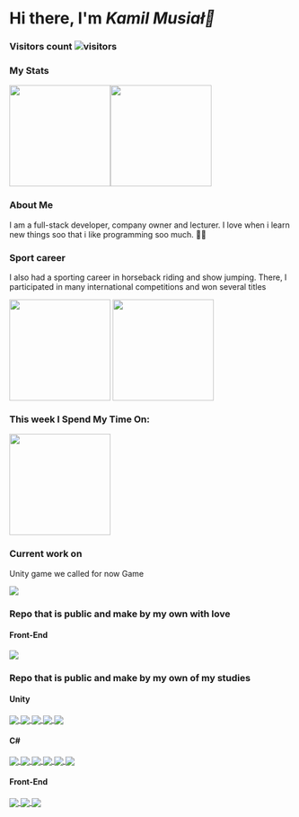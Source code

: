 <h1>Hi there, I'm <em> Kamil Musiał👋 </em></h1>

### Visitors count ![visitors](https://visitor-badge.glitch.me/badge?page_id=${kamio90}.${https://github.com/kamio90/kamio90})

### My Stats

<img height="180em" src="https://github-readme-stats.vercel.app/api?username=kamio90&show_icons=true&hide_border=true&&count_private=true&include_all_commits=true" /><img height="180em" src="https://github-readme-stats.vercel.app/api/top-langs/?username=kamio90" />

### About Me
<p>I am a full-stack developer, company owner and lecturer. I love when i learn new things soo that i like programming soo much. 👨‍💻</p>

### Sport career
<p>I also had a sporting career in horseback riding and show jumping. There, I participated in many international competitions and won several titles</p>
<div align="center>
<img align="center" height="180em" src="https://media-exp1.licdn.com/dms/image/C4D03AQHEHEsKGFBZdA/profile-displayphoto-shrink_800_800/0/1539616053356?e=1628121600&v=beta&t=SDJ4uxfIB7FZOxb5Gwa1aqPweCKQkLkiGsPT0DPutvY" />
<img align="center" height="180em" src="https://media-exp1.licdn.com/dms/image/C4D03AQHEHEsKGFBZdA/profile-displayphoto-shrink_800_800/0/1539616053356?e=1628121600&v=beta&t=SDJ4uxfIB7FZOxb5Gwa1aqPweCKQkLkiGsPT0DPutvY" />
<img align="center" height="180em" src="https://media-exp1.licdn.com/dms/image/C4D03AQHEHEsKGFBZdA/profile-displayphoto-shrink_800_800/0/1539616053356?e=1628121600&v=beta&t=SDJ4uxfIB7FZOxb5Gwa1aqPweCKQkLkiGsPT0DPutvY" />

</div>

### This week I Spend My Time On:
<img height="180em" src="https://github-readme-stats.vercel.app/api/wakatime?username=@kamio90" />

### Current work on
<p>Unity game we called for now Game</p>
<a href="https://github.com/kamio90/Game">
  <img src="https://github-readme-stats.vercel.app/api/pin/?username=kamio90&repo=Game" />
</a>

  


### Repo that is public and make by my own with love
#### Front-End
<a href="https://github.com/kamio90/starting-page">
  <img align="center" src="https://github-readme-stats.vercel.app/api/pin/?username=kamio90&repo=starting-page" />
</a>

### Repo that is public and make by my own of my studies
#### Unity
<a href="https://github.com/kamio90/CoverShooterLab">
  <img align="center" src="https://github-readme-stats.vercel.app/api/pin/?username=kamio90&repo=CoverShooterLab" />
</a>
<a href="https://github.com/kamio90/Lab5-Cinematic">
  <img align="center" src="https://github-readme-stats.vercel.app/api/pin/?username=kamio90&repo=Lab5-Cinematic" />
</a>
<a href="https://github.com/kamio90/LevelDesign-Terrain">
  <img align="center" src="https://github-readme-stats.vercel.app/api/pin/?username=kamio90&repo=LevelDesign-Terrain" />
</a>
<a href="https://github.com/kamio90/Lab4-Skrypty">
  <img align="center" src="https://github-readme-stats.vercel.app/api/pin/?username=kamio90&repo=Lab4-Skrypty" />
</a>
<a href="https://github.com/kamio90/silniki-lab-timeline">
  <img align="center" src="https://github-readme-stats.vercel.app/api/pin/?username=kamio90&repo=silniki-lab-timeline" />
</a>

#### C#
<a href="https://github.com/kamio90/AnimalShelterDesctopApp">
  <img align="center" src="https://github-readme-stats.vercel.app/api/pin/?username=kamio90&repo=AnimalShelterDesctopApp" />
</a>
<a href="https://github.com/kamio90/ZdanieSemestralneProgramowanieObiektowe">
  <img align="center" src="https://github-readme-stats.vercel.app/api/pin/?username=kamio90&repo=ZdanieSemestralneProgramowanieObiektowe" />
</a>
<a href="https://github.com/kamio90/cs-lab05-Implementacja-stosu">
  <img align="center" src="https://github-readme-stats.vercel.app/api/pin/?username=kamio90&repo=cs-lab05-Implementacja-stosu" />
</a>
<a href="https://github.com/kamio90/cs-lab04-Implementacje-interfejsow-implicit-explicit-kompozycja">
  <img align="center" src="https://github-readme-stats.vercel.app/api/pin/?username=kamio90&repo=cs-lab04-Implementacje-interfejsow-implicit-explicit-kompozycja" />
</a>
<a href="https://github.com/kamio90/cs-lab03-Pudelko">
  <img align="center" src="https://github-readme-stats.vercel.app/api/pin/?username=kamio90&repo=cs-lab03-Pudelko" />
</a>
<a href="https://github.com/kamio90/cs-lab01-GradeBookApplication">
  <img align="center" src="https://github-readme-stats.vercel.app/api/pin/?username=kamio90&repo=cs-lab01-GradeBookApplication" />
</a>

#### Front-End
<a href="https://github.com/kamio90/-studia-bezpieczenstwoSystemowInformatycznych-SzyfrVigenera">
  <img align="center" src="https://github-readme-stats.vercel.app/api/pin/?username=kamio90&repo=-studia-bezpieczenstwoSystemowInformatycznych-SzyfrVigenera" />
</a>
<a href="https://github.com/kamio90/StatystykaOpisowa">
  <img align="center" src="https://github-readme-stats.vercel.app/api/pin/?username=kamio90&repo=StatystykaOpisowa" />
</a>
<a href="https://github.com/kamio90/studia-bezpieczenstwoSystemowInformatycznych-SzyfrCezara">
  <img align="center" src="https://github-readme-stats.vercel.app/api/pin/?username=kamio90&repo=studia-bezpieczenstwoSystemowInformatycznych-SzyfrCezara" />
</a>
